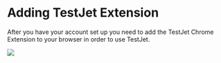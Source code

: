 # Adding TestJet Extension

After you have your account set up you need to add the TestJet Chrome Extension to your browser in order to use TestJet.

![](https://s3.amazonaws.com/cdn.freshdesk.com/data/helpdesk/attachments/production/151010751982/original/Xcpxn75NznAU8dqTlTJVBVo1mqdWFTJ0SQ.png?1675750993)

